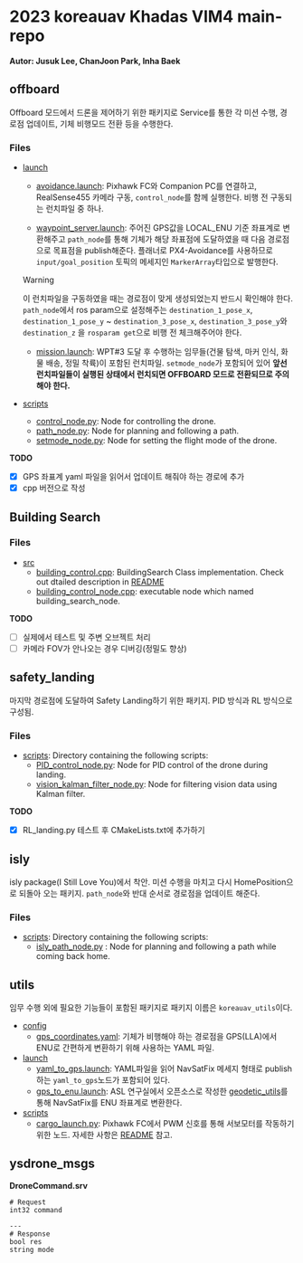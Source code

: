 # 2023 koreauav Khadas VIM4 main-repo
**Autor: Jusuk Lee, ChanJoon Park, Inha Baek**

## offboard

Offboard 모드에서 드론을 제어하기 위한 패키지로 Service를 통한 각 미션 수행, 경로점 업데이트, 기체 비행모드 전환 등을 수행한다.
### Files
- [launch](offboard/launch)
  - [avoidance.launch](offboard/launch/avoidance.launch): Pixhawk FC와 Companion PC를 연결하고, RealSense455 카메라 구동, `control_node`를 함께 실행한다. 비행 전 구동되는 런치파일 중 하나.

  - [waypoint_server.launch](offboard/launch/waypoint_server.launch): 주어진 GPS값을 LOCAL_ENU 기준 좌표계로 변환해주고 `path_node`를 통해 기체가 해당 좌표점에 도달하였을 때 다음 경로점으로 목표점을 publish해준다. 플래너로 PX4-Avoidance를 사용하므로 `input/goal_position` 토픽의 메세지인 `MarkerArray`타입으로 발행한다.

  > [!WARNING]
  > 이 런치파일을 구동하였을 때는 경로점이 맞게 생성되었는지 반드시 확인해야 한다.
  > `path_node`에서 ros param으로 설정해주는 `destination_1_pose_x`, `destination_1_pose_y` ~ `destination_3_pose_x`, `destination_3_pose_y`와 `destination_z` 을 `rosparam get`으로 비행 전 체크해주어야 한다.

  - [mission.launch](offboard/launch/mission.launch): WPT#3 도달 후 수행하는 임무들(건물 탐색, 마커 인식, 화물 배송, 정밀 착륙)이 포함된 런치파일. `setmode_node`가 포함되어 있어 **앞선 런치파일들이 실행된 상태에서 런치되면 OFFBOARD 모드로 전환되므로 주의해야 한다.**
- [scripts](offboard/scripts)
  - [control_node.py](offboard/scripts/control_node.py): Node for controlling the drone.
  - [path_node.py](offboard/scripts/path_node.py): Node for planning and following a path.
  - [setmode_node.py](offboard/scripts/setmode_node.py): Node for setting the flight mode of the drone.

**TODO**

- [x] GPS 좌표계 yaml 파일을 읽어서 업데이트 해줘야 하는 경로에 추가
- [x] cpp 버전으로 작성

## Building Search

### Files

- [src](building_search/src/)
  - [building_control.cpp](building_search/src/building_search.cpp): BuildingSearch Class implementation. Check out dtailed description in [README](building_search/README.md)
  - [building_control_node.cpp](building_search/src/building_search_node.cpp): executable node which named building_search_node.

**TODO**
- [ ] 실제에서 테스트 및 주변 오브젝트 처리
- [ ] 카메라 FOV가 안나오는 경우 디버깅(정밀도 향상)

## safety_landing

마지막 경로점에 도달하여 Safety Landing하기 위한 패키지. PID 방식과 RL 방식으로 구성됨.

### Files

- [scripts](safety_landing/scripts): Directory containing the following scripts:
  - [PID_control_node.py](safety_landing/scripts/PID_control_node.py): Node for PID control of the drone during landing.
  - [vision_kalman_filter_node.py](safety_landing/scripts/vision_kalman_filter_node.py): Node for filtering vision data using Kalman filter.

**TODO**

- [x] RL_landing.py 테스트 후 CMakeLists.txt에 추가하기

## isly

isly package(I Still Love You)에서 착안. 미션 수행을 마치고 다시 HomePosition으로 되돌아 오는 패키지. `path_node`와 반대 순서로 경로점을 업데이트 해준다.

### Files
- [scripts](isly/scripts): Directory containing the following scripts:
  - [isly_path_node.py](isly/scripts/isly_path_node.py) : Node for planning and following a path while coming back home.

## utils
임무 수행 외에 필요한 기능들이 포함된 패키지로 패키지 이름은 `koreauav_utils`이다.
- [config](utils/config/)
  - [gps_coordinates.yaml](utils/config/gps_coordinates.yaml): 기체가 비행해야 하는 경로점을 GPS(LLA)에서 ENU로 간편하게 변환하기 위해 사용하는 YAML 파일.
- [launch](utils/launch/)
  - [yaml_to_gps.launch](utils/launch/yaml_to_gps.launch): YAML파일을 읽어 NavSatFix 메세지 형태로 publish하는 `yaml_to_gps`노드가 포함되어 있다.
  - [gps_to_enu.launch](utils/launch/gps_to_enu.launch): ASL 연구실에서 오픈소스로 작성한 [geodetic_utils](https://github.com/YonseiDrone/geodetic_utils)를 통해 NavSatFix를 ENU 좌표계로 변환한다.
- [scripts](utils/scripts/)
  - [cargo_launch.py](utils/scripts/cargo_launch.py): Pixhawk FC에서 PWM 신호를 통해 서보모터를 작동하기 위한 노드. 자세한 사항은 [README](utils/README.md) 참고.

## ysdrone_msgs


**DroneCommand.srv**
```srv
# Request
int32 command

---
# Response
bool res
string mode
```
